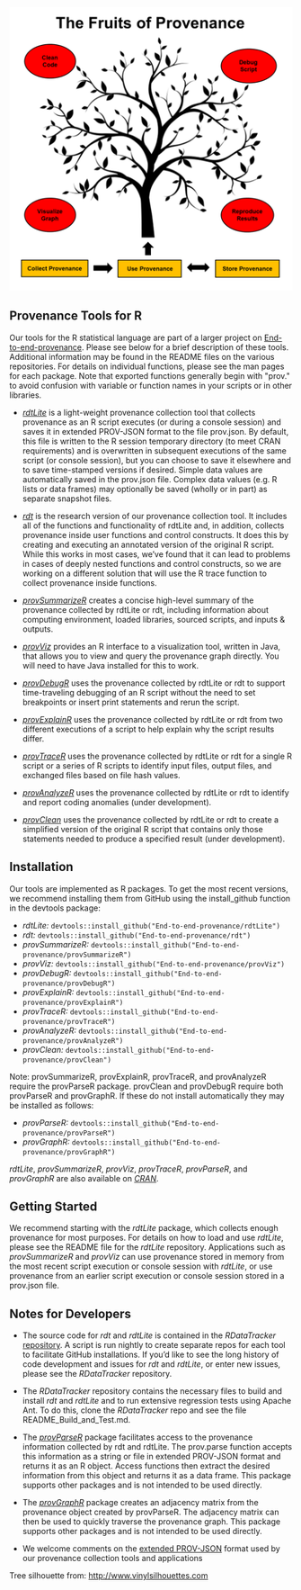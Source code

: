 ![fruits of provenance](fruits-of-provenance.png)

## Provenance Tools for R

Our tools for the R statistical language are part of a larger project on [End-to-end-provenance](https://github.com/End-to-end-provenance/End-to-end-provenance.github.io/blob/master/README.md). Please see below for a brief description  of these tools. Additional information may be found in the README files on the various repositories. For details on individual functions, please see the man pages for each package. Note that exported functions generally begin with "prov." to avoid confusion with variable or function names in your scripts or in other libraries.

* [*rdtLite*](https://github.com/End-to-end-provenance/rdtLite/blob/master/README.md) is a light-weight provenance collection tool that collects provenance as an R script executes (or during a console session) and saves it in extended PROV-JSON format to the file prov.json.  By default, this file is written to the R session temporary directory (to meet CRAN requirements) and is overwritten in subsequent executions of the same script (or console session), but you can choose to save it elsewhere and to save time-stamped versions if desired.  Simple data values are automatically saved in the prov.json file.  Complex data values (e.g. R lists or data frames) may optionally be saved (wholly or in part) as separate snapshot files.

* [*rdt*](https://github.com/End-to-end-provenance/rdt/blob/master/README.md) is the research version of our provenance collection tool.  It includes all of the functions and functionality of rdtLite and, in addition, collects provenance inside user functions and control constructs.  It does this by creating and executing an annotated version of the original R script.  While this works in most cases, we’ve found that it can lead to problems in cases of deeply nested functions and control constructs, so we are working on a different solution that will use the R trace function to collect provenance inside functions.

* [*provSummarizeR*](https://github.com/End-to-end-provenance/provSummarizeR/blob/master/README.md) creates a concise high-level summary of the provenance collected by rdtLite or rdt, including information about computing environment, loaded libraries, sourced scripts, and inputs & outputs.

* [*provViz*](https://github.com/End-to-end-provenance/provViz/blob/master/README.md) provides an R interface to a visualization tool, written in Java, that allows you to view and query the provenance graph directly.  You will need to have Java installed for this to work.

* [*provDebugR*](https://github.com/End-to-end-provenance/provDebugR/blob/master/README.md) uses the provenance collected by rdtLite or rdt to support time-traveling debugging of an R script without the need to set breakpoints or insert print statements and rerun the script.

* [*provExplainR*](https://github.com/End-to-end-provenance/provExplainR/blob/master/README.md) uses the provenance collected by rdtLite or rdt from two different executions of a script to help explain why the script results differ.

* [*provTraceR*](https://github.com/End-to-end-provenance/provTraceR/blob/master/README.md) uses the provenance collected by rdtLite or rdt for a single R script or a series of R scripts to identify input files, output files, and exchanged files based on file hash values.

* [*provAnalyzeR*](https://github.com/End-to-end-provenance/provAnalyzeR/blob/master/README.md) uses the provenance collected by rdtLite or rdt to identify and report coding anomalies (under development).

* [*provClean*](https://github.com/End-to-end-provenance/provClean/blob/master/README.md) uses the provenance collected by rdtLite or rdt to create a simplified version of the original R script that contains only those statements needed to produce a specified result (under development).

## Installation

Our tools are implemented as R packages. To get the most recent versions, we recommend installing them from GitHub using the install_github function in the devtools package:

* *rdtLite:* `devtools::install_github("End-to-end-provenance/rdtLite")`
* *rdt:* `devtools::install_github("End-to-end-provenance/rdt")`
* *provSummarizeR:* `devtools::install_github("End-to-end-provenance/provSummarizeR")`
* *provViz:* `devtools::install_github("End-to-end-provenance/provViz")`
* *provDebugR:* `devtools::install_github("End-to-end-provenance/provDebugR")`
* *provExplainR:* `devtools::install_github("End-to-end-provenance/provExplainR")`
* *provTraceR:* `devtools::install_github("End-to-end-provenance/provTraceR")`
* *provAnalyzeR:* `devtools::install_github("End-to-end-provenance/provAnalyzeR")`
* *provClean:* `devtools::install_github("End-to-end-provenance/provClean")`

Note: provSummarizeR, provExplainR, provTraceR, and provAnalyzeR require the provParseR package. provClean and provDebugR require both provParseR and provGraphR. If these do not install automatically they may be installed as follows:

* *provParseR:* `devtools::install_github("End-to-end-provenance/provParseR")`
* *provGraphR:* `devtools::install_github("End-to-end-provenance/provGraphR")`

*rdtLite*, *provSummarizeR*, *provViz*, *provTraceR*, *provParseR*, and *provGraphR* are also available on [*CRAN*](https://cran.r-project.org/).

## Getting Started

We recommend starting with the *rdtLite* package, which collects enough provenance for most purposes. For details on how to load and use *rdtLite*, please see the README file for the *rdtLite* repository. Applications such as *provSummarizeR* and *provViz* can use provenance stored in memory from the most recent script execution or console session with *rdtLite*, or use provenance from an earlier script execution or console session stored in a prov.json file.

## Notes for Developers

* The source code for *rdt* and *rdtLite* is contained in the *RDataTracker* [repository](https://github.com/End-to-end-provenance/RDataTracker). A script is run nightly to create separate repos for each tool to facilitate GitHub installations.  If you’d like to see the long history of code development and issues for *rdt* and *rdtLite*, or enter new issues, please see the *RDataTracker* repository.

* The *RDataTracker* repository contains the necessary files to build and install *rdt* and *rdtLite* and to run extensive regression tests using Apache Ant. To do this, clone the *RDataTracker* repo and see the file README_Build_and_Test.md.

* The [*provParseR*](https://github.com/End-to-end-provenance/provParseR/blob/master/README.md) package facilitates access to the provenance information collected by rdt and rdtLite. The prov.parse function accepts this information as a string or file in extended PROV-JSON format and returns it as an R object. Access functions then extract the desired information from this object and returns it as a data frame. This package supports other packages and is not intended to be used directly.

* The [*provGraphR*](https://github.com/End-to-end-provenance/provGraphR/blob/master/README.md) package creates an adjacency matrix from the provenance object created by provParseR.  The adjacency matrix can then be used to quickly traverse the provenance graph. This package supports other packages and is not intended to be used directly.

* We welcome comments on the [extended PROV-JSON](https://github.com/End-to-end-provenance/ExtendedProvJson/blob/master/JSON-format.md) format used by our provenance collection tools and applications

Tree silhouette from: http://www.vinylsilhouettes.com


